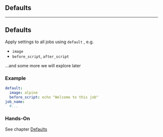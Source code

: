 <!-- .slide: id="gitlab_default" class="vertical-center" -->

<i class="fa-duotone fa-send-backward fa-8x fa-duotone-colors-inverted" style="float: right; color: grey;"></i>

## Defaults

---

## Defaults

Apply settings to all jobs using `default` [](https://docs.gitlab.com/ee/ci/yaml/#default), e.g.

- `image`
- `before_script`, `after_script`

...and some more we will explore later <i class="fa-duotone fa-face-smile-halo fa-duotone-colors"></i>

### Example

```yaml
default:
  image: alpine
  before_script: echo "Welcome to this job"
job_name:
  #...
```

### Hands-On

See chapter [Defaults](/hands-on/2024-11-21/050_defaults/exercise/)
